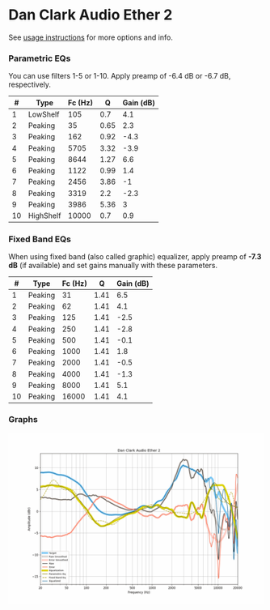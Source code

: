 # Dan Clark Audio Ether 2
See [usage instructions](https://github.com/jaakkopasanen/AutoEq#usage) for more options and info.

### Parametric EQs
You can use filters 1-5 or 1-10. Apply preamp of -6.4 dB or -6.7 dB, respectively.

|   # | Type      |   Fc (Hz) |    Q |   Gain (dB) |
|-----|-----------|-----------|------|-------------|
|   1 | LowShelf  |       105 | 0.7  |         4.1 |
|   2 | Peaking   |        35 | 0.65 |         2.3 |
|   3 | Peaking   |       162 | 0.92 |        -4.3 |
|   4 | Peaking   |      5705 | 3.32 |        -3.9 |
|   5 | Peaking   |      8644 | 1.27 |         6.6 |
|   6 | Peaking   |      1122 | 0.99 |         1.4 |
|   7 | Peaking   |      2456 | 3.86 |        -1   |
|   8 | Peaking   |      3319 | 2.2  |        -2.3 |
|   9 | Peaking   |      3986 | 5.36 |         3   |
|  10 | HighShelf |     10000 | 0.7  |         0.9 |

### Fixed Band EQs
When using fixed band (also called graphic) equalizer, apply preamp of **-7.3 dB** (if available) and set gains manually with these parameters.

|   # | Type    |   Fc (Hz) |    Q |   Gain (dB) |
|-----|---------|-----------|------|-------------|
|   1 | Peaking |        31 | 1.41 |         6.5 |
|   2 | Peaking |        62 | 1.41 |         4.1 |
|   3 | Peaking |       125 | 1.41 |        -2.5 |
|   4 | Peaking |       250 | 1.41 |        -2.8 |
|   5 | Peaking |       500 | 1.41 |        -0.1 |
|   6 | Peaking |      1000 | 1.41 |         1.8 |
|   7 | Peaking |      2000 | 1.41 |        -0.5 |
|   8 | Peaking |      4000 | 1.41 |        -1.3 |
|   9 | Peaking |      8000 | 1.41 |         5.1 |
|  10 | Peaking |     16000 | 1.41 |         4.1 |

### Graphs
![](./Dan%20Clark%20Audio%20Ether%202.png)
